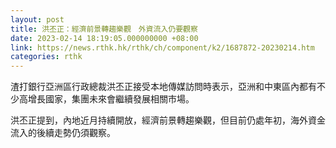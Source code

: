 ```yaml
---
layout: post
title: 洪丕正：經濟前景轉趨樂觀　外資流入仍要觀察
date: 2023-02-14 18:19:05.000000000 +08:00
link: https://news.rthk.hk/rthk/ch/component/k2/1687872-20230214.htm
categories: rthk
---
```


渣打銀行亞洲區行政總裁洪丕正接受本地傳媒訪問時表示，亞洲和中東區內都有不少高增長國家，集團未來會繼續發展相關市場。

洪丕正提到，內地近月持續開放，經濟前景轉趨樂觀，但目前仍處年初，海外資金流入的後續走勢仍須觀察。
